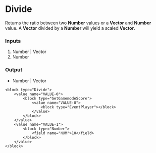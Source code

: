 # Divide

Returns the ratio between two **Number** values or a **Vector** and **Number** value. A **Vector** divided by a **Number** will yield a scaled **Vector**.

### Inputs

1. Number | Vector
2. Number

### Output

-   Number | Vector

```blockly
<block type="Divide">
    <value name="VALUE-0">
        <block type="GetGamemodeScore">
            <value name="VALUE-0">
                <block type="EventPlayer"></block>
            </value>
        </block>
    </value>
    <value name="VALUE-1">
        <block type="Number">
            <field name="NUM">10</field>
        </block>
    </value>
</block>
```
